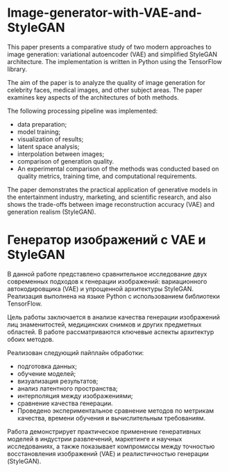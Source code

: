 # Image-generator-with-VAE-and-StyleGAN

This paper presents a comparative study of two modern approaches to image generation: variational autoencoder (VAE) and simplified StyleGAN architecture. The implementation is written in Python using the TensorFlow library.

The aim of the paper is to analyze the quality of image generation for celebrity faces, medical images, and other subject areas. The paper examines key aspects of the architectures of both methods.

The following processing pipeline was implemented:

* data preparation;
* model training;
* visualization of results;
* latent space analysis;
* interpolation between images;
* comparison of generation quality.
* An experimental comparison of the methods was conducted based on quality metrics, training time, and computational requirements.

The paper demonstrates the practical application of generative models in the entertainment industry, marketing, and scientific research, and also shows the trade-offs between image reconstruction accuracy (VAE) and generation realism (StyleGAN).

Генератор изображений с VAE и StyleGAN
==========================================================================================================================================================================================================================================

В данной работе представлено сравнительное исследование двух современных подходов к генерации изображений: вариационного автокодировщика (VAE) и упрощенной архитектуры StyleGAN. Реализация выполнена на языке Python с использованием библиотеки TensorFlow.

Цель работы заключается в анализе качества генерации изображений лиц знаменитостей, медицинских снимков и других предметных областей. В работе рассматриваются ключевые аспекты архитектур обоих методов.

Реализован следующий пайплайн обработки:

* подготовка данных;
* обучение моделей;
* визуализация результатов;
* анализ латентного пространства;
* интерполяция между изображениями;
* сравнение качества генерации.
* Проведено экспериментальное сравнение методов по метрикам качества, времени обучения и вычислительным требованиям.

Работа демонстрирует практическое применение генеративных моделей в индустрии развлечений, маркетинге и научных исследованиях, а также показывает компромиссы между точностью восстановления изображений (VAE) и реалистичностью генерации (StyleGAN).
